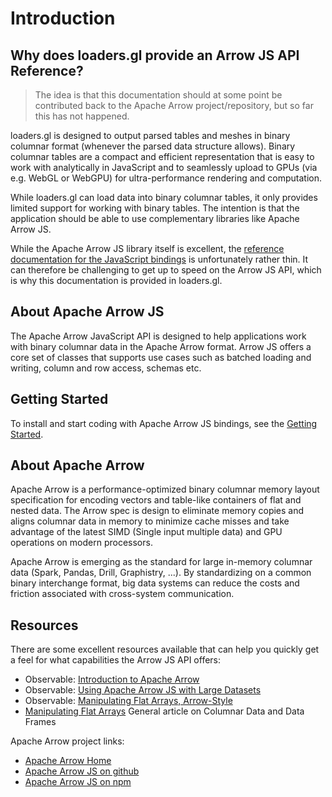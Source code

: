 # Introduction

## Why does loaders.gl provide an Arrow JS API Reference?

> The idea is that this documentation should at some point be contributed back to the Apache Arrow project/repository, but so far this has not happened.

loaders.gl is designed to output parsed tables and meshes in binary columnar format (whenever the parsed data structure allows). Binary columnar tables are a compact and efficient representation that is easy to work with analytically in JavaScript and to seamlessly upload to GPUs (via e.g. WebGL or WebGPU) for ultra-performance rendering and computation.

While loaders.gl can load data into binary columnar tables, it only provides limited support for working with binary tables. The intention is that the application should be able to use complementary libraries like Apache Arrow JS.

While the Apache Arrow JS library itself is excellent, the [reference documentation for the JavaScript bindings](https://arrow.apache.org/docs/js/) is unfortunately rather thin. It can therefore be challenging to get up to speed on the Arrow JS API, which is why this documentation is provided in loaders.gl.

## About Apache Arrow JS

The Apache Arrow JavaScript API is designed to help applications work with binary columnar data in the Apache Arrow format. Arrow JS offers a core set of classes that supports use cases such as batched loading and writing, column and row access, schemas etc.

## Getting Started

To install and start coding with Apache Arrow JS bindings, see the [Getting Started](/docs/arrowjs/get-started).

## About Apache Arrow

Apache Arrow is a performance-optimized binary columnar memory layout specification for encoding vectors and table-like containers of flat and nested data. The Arrow spec is design to eliminate memory copies and aligns columnar data in memory to minimize cache misses and take advantage of the latest SIMD (Single input multiple data) and GPU operations on modern processors.

Apache Arrow is emerging as the standard for large in-memory columnar data (Spark, Pandas, Drill, Graphistry, ...). By standardizing on a common binary interchange format, big data systems can reduce the costs and friction associated with cross-system communication.

## Resources

There are some excellent resources available that can help you quickly get a feel for what capabilities the Arrow JS API offers:

* Observable: [Introduction to Apache Arrow](https://observablehq.com/@theneuralbit/introduction-to-apache-arrow)
* Observable: [Using Apache Arrow JS with Large Datasets](https://observablehq.com/@randomfractals/apache-arrow)
* Observable: [Manipulating Flat Arrays, Arrow-Style](https://observablehq.com/@lmeyerov/manipulating-flat-arrays-arrow-style)
* [Manipulating Flat Arrays](https://observablehq.com/@mbostock/manipulating-flat-arrays) General article on Columnar Data and Data Frames

Apache Arrow project links:

* [Apache Arrow Home](https://arrow.apache.org/)
* [Apache Arrow JS on github](https://github.com/apache/arrow/tree/master/js)
* [Apache Arrow JS on npm](https://www.npmjs.com/package/apache-arrow)
